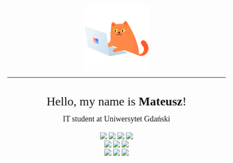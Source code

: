 <div align="center">
    <img src="cat.gif" width=30% align="center" style="margin: 0px; padding: 0px">
</div>

---

<div align="center" style="margin-bottom:20px; font-family: Gill Sans;">
<h1 style="
font-weight: 500;
margin-bottom: 0px
"
>Hello, my name is <span style="font-weight: 600">Mateusz</span>!</h1>

<span style="padding: 0px; font-size:18px">IT student at Uniwersytet Gdański</span>

</div>

<div align="center">
<img src="https://img.shields.io/badge/html5-%23E34F26.svg?style=for-the-badge&logo=html5&logoColor=white">
<img src="https://img.shields.io/badge/css3-%231572B6.svg?style=for-the-badge&logo=css3&logoColor=white">
<img src="https://img.shields.io/badge/javascript-%23323330.svg?style=for-the-badge&logo=javascript&logoColor=%23F7DF1E">
<img src="https://img.shields.io/badge/typescript-%23007ACC.svg?style=for-the-badge&logo=typescript&logoColor=white">
<br>
<img src="https://img.shields.io/badge/react-%2320232a.svg?style=for-the-badge&logo=react&logoColor=%2361DAFB">
<img src="https://img.shields.io/badge/React_Native-20232A?style=for-the-badge&logo=react&logoColor=%2361DAFB">
<img src="https://img.shields.io/badge/swift-F54A2A?style=for-the-badge&logo=swift&logoColor=white">
<br>
<img src="https://img.shields.io/badge/python-3670A0?style=for-the-badge&logo=python&logoColor=ffdd54">
<img src="https://img.shields.io/badge/c%23-%23239120.svg?style=for-the-badge&logo=c-sharp&logoColor=white">
<img src="https://img.shields.io/badge/c++-%2300599C.svg?style=for-the-badge&logo=c%2B%2B&logoColor=white">
</div>
